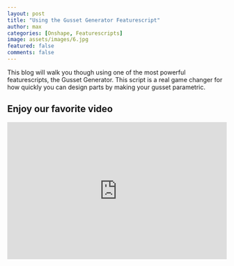 ```yaml
---
layout: post
title: "Using the Gusset Generator Featurescript"
author: max
categories: [Onshape, Featurescripts]
image: assets/images/6.jpg
featured: false
comments: false
---
```


This blog will walk you though using one of the most powerful featurescripts, the Gusset Generator. This script is a real game changer for how quickly you can design parts by making your gusset parametric.

## Enjoy our favorite video

<p><iframe style="width:100%;" height="315" src="https://www.youtube.com/embed/3TdPBB9Z_cs" frameborder="0" allowfullscreen></iframe></p>
